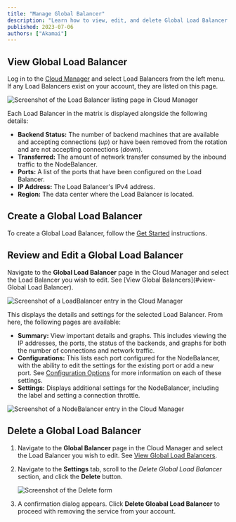 ```yaml
---
title: "Manage Global Balancer"
description: "Learn how to view, edit, and delete Global Load Balancer."
published: 2023-07-06
authors: ["Akamai"]
---
```


## View Global Load Balancer

Log in to the [Cloud Manager](https://cloud.linode.com) and select Load Balancers from the left menu. If any Load Balancers exist on your account, they are listed on this page.

![Screenshot of the Load Balancer listing page in Cloud Manager](nodebalancer-view-list.png)

Each Load Balancer in the matrix is displayed alongside the following details:

- **Backend Status:** The number of backend machines that are available and accepting connections (*up*) or have been removed from the rotation and are not accepting connections (*down*).
- **Transferred:** The amount of network transfer consumed by the inbound traffic to the NodeBalancer.
- **Ports:** A list of the ports that have been configured on the Load Balancer.
- **IP Address:** The Load Balancer's IPv4 address.
- **Region:** The data center where the Load Balancer is located.

## Create a Global Load Balancer

To create a Global Load Balancer, follow the [Get Started](/docs/products/networking/global-loadbalancer/) instructions.

## Review and Edit a Global Load Balancer

Navigate to the **Global Load Balancer** page in the Cloud Manager and select the Load Balancer you wish to edit. See [View Global Balancers](#view-Global Load Balancer).

![Screenshot of a LoadBalancer entry in the Cloud Manager](nodebalancer-edit.png)

This displays the details and settings for the selected Load Balancer. From here, the following pages are available:

- **Summary:** View important details and graphs. This includes viewing the IP addresses, the ports, the status of the backends, and graphs for both the number of connections and network traffic.
- **Configurations:** This lists each port configured for the NodeBalancer, with the ability to edit the settings for the existing port or add a new port. See [Configuration Options](/docs/products/networking/nodebalancers/guides/configure/) for more information on each of these settings.
- **Settings:** Displays additional settings for the NodeBalancer, including the label and setting a connection throttle.

![Screenshot of a NodeBalancer entry in the Cloud Manager](nodebalancer-summary.png)

## Delete a Global Load Balancer

1. Navigate to the **Global Balancer** page in the Cloud Manager and select the Load Balancer you wish to edit. See [View Global Load Balancers](#view-loadbalancer).

1. Navigate to the **Settings** tab, scroll to the *Delete Global Load Balancer* section, and click the **Delete** button.

    ![Screenshot of the Delete form](loadbalancer-delete.png)

1. A confirmation dialog appears. Click **Delete Gloabal Load Balancer** to proceed with removing the service from your account.